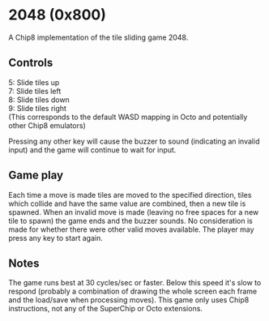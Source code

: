 # 2048 (0x800)
A Chip8 implementation of the tile sliding game 2048.

## Controls
5: Slide tiles up  
7: Slide tiles left  
8: Slide tiles down  
9: Slide tiles right  
(This corresponds to the default WASD mapping in Octo and potentially other Chip8 emulators)

Pressing any other key will cause the buzzer to sound (indicating an invalid input) and the game will continue to wait for input.

## Game play
Each time a move is made tiles are moved to the specified direction, tiles which collide and have the same value are combined, then a new tile is spawned.
When an invalid move is made (leaving no free spaces for a new tile to spawn) the game ends and the buzzer sounds. No consideration is made for whether there
 were other valid moves available. The player may press any key to start again.

## Notes
The game runs best at 30 cycles/sec or faster. Below this speed it's slow to respond (probably a combination of drawing the whole screen each frame and the
 load/save when processing moves). This game only uses Chip8 instructions, not any of the SuperChip or Octo extensions.